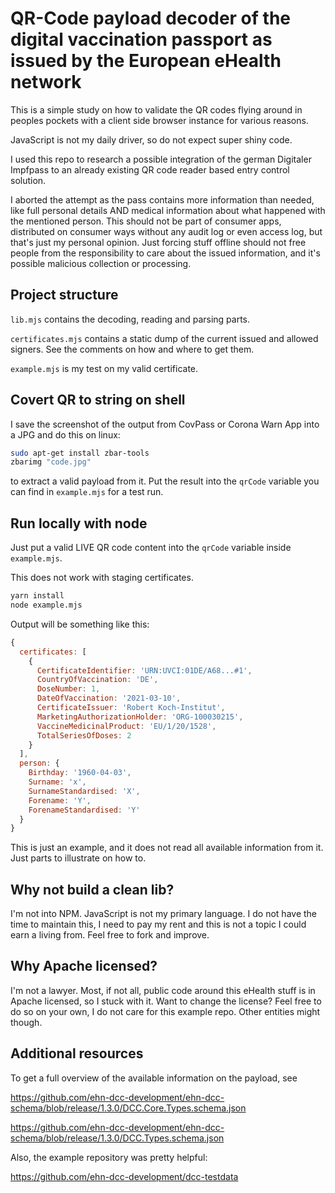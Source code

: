 # QR-Code payload decoder of the digital vaccination passport as issued by the European eHealth network

This is a simple study on how to validate the QR codes flying
around in peoples pockets with a client side browser instance for
various reasons.

JavaScript is not my daily driver, so do not expect super shiny code.

I used this repo to research a possible integration of the german
Digitaler Impfpass to an already existing QR code reader based
entry control solution.

I aborted the attempt as the pass contains more information than needed,
like full personal details AND medical information about what happened
with the mentioned person. This should not be part of consumer apps,
distributed on consumer ways without any audit log or even access log,
but that's just my personal opinion. Just forcing stuff offline should
not free people from the responsibility to care about the issued
information, and it's possible malicious collection or processing.

## Project structure

`lib.mjs` contains the decoding, reading and parsing parts.

`certificates.mjs` contains a static dump of the current issued and
allowed signers. See the comments on how and where to get them.

`example.mjs` is my test on my valid certificate.

## Covert QR to string on shell

I save the screenshot of the output from CovPass or Corona Warn App into
a JPG and do this on linux:

```bash
sudo apt-get install zbar-tools
zbarimg "code.jpg"
```

to extract a valid payload from it. Put the result into the `qrCode`
variable you can find in `example.mjs` for a test run.

## Run locally with node

Just put a valid LIVE QR code content into the `qrCode` variable inside
`example.mjs`.

This does not work with staging certificates.

```bash
yarn install
node example.mjs
```

Output will be something like this:

```js
{
  certificates: [
    {
      CertificateIdentifier: 'URN:UVCI:01DE/A68...#1',
      CountryOfVaccination: 'DE',
      DoseNumber: 1,
      DateOfVaccination: '2021-03-10',
      CertificateIssuer: 'Robert Koch-Institut',
      MarketingAuthorizationHolder: 'ORG-100030215',
      VaccineMedicinalProduct: 'EU/1/20/1528',
      TotalSeriesOfDoses: 2
    }
  ],
  person: {
    Birthday: '1960-04-03',
    Surname: 'x',
    SurnameStandardised: 'X',
    Forename: 'Y',
    ForenameStandardised: 'Y'
  }
}
```

This is just an example, and it does not read all available information
from it. Just parts to illustrate on how to.

## Why not build a clean lib?

I'm not into NPM. JavaScript is not my primary language. I do not have
the time to maintain this, I need to pay my rent and this is not a topic
I could  earn a living from. Feel free to fork and improve.

## Why Apache licensed?

I'm not a lawyer. Most, if not all, public code around this eHealth stuff
is in Apache licensed, so I stuck with it. Want to change the license?
Feel free to do so on your own, I do not care for this example repo.
Other entities might though.

## Additional resources

To get a full overview of the available information on the payload, see

https://github.com/ehn-dcc-development/ehn-dcc-schema/blob/release/1.3.0/DCC.Core.Types.schema.json

https://github.com/ehn-dcc-development/ehn-dcc-schema/blob/release/1.3.0/DCC.Types.schema.json

Also, the example repository was pretty helpful:

https://github.com/ehn-dcc-development/dcc-testdata
